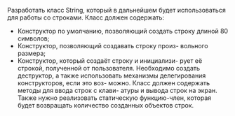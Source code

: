 Разработать класс String, который в дальнейшем будет
использоваться для работы со строками. Класс должен
содержать:
- Конструктор по умолчанию, позволяющий создать
строку длиной 80 символов;
- Конструктор, позволяющий создавать строку произ-
вольного размера;
- Конструктор, который создаёт строку и инициализи-
рует её строкой, полученной от пользователя.
Необходимо создать деструктор, а также использовать
механизмы делегирования конструкторов, если это воз-
можно.
Класс должен содержать методы для ввода строк с клави-
атуры и вывода строк на экран. Также нужно реализовать
статическую функцию-член, которая будет возвращать
количество созданных объектов строк.
